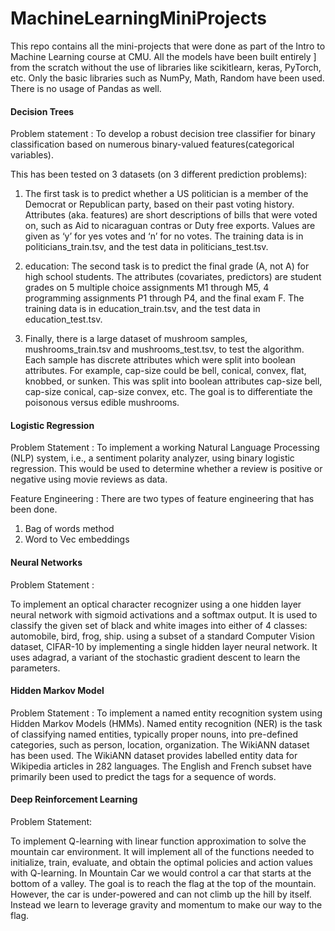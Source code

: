 # MachineLearningMiniProjects

This repo contains all the mini-projects that were done as part of the 
Intro to Machine Learning course at CMU. All the models have been built entirely ]
from the scratch without the use of libraries like scikitlearn, keras, PyTorch, etc. 
Only the basic libraries such as NumPy, Math, Random have been used. 
There is no usage of Pandas as well. 

#### Decision Trees 

Problem statement : 
To develop a robust decision tree classifier for binary classification based on numerous binary-valued features(categorical variables).

This has been tested on 3 datasets (on 3 different prediction problems):

1. The first task is to predict whether a US politician is a member of the Democrat or Republican
party, based on their past voting history. Attributes (aka. features) are short descriptions of bills
that were voted on, such as Aid to nicaraguan contras or Duty free exports. Values are given as ‘y’
for yes votes and ‘n’ for no votes. The training data is in politicians_train.tsv, and the test
data in politicians_test.tsv.

2. education: The second task is to predict the final grade (A, not A) for high school students. The
attributes (covariates, predictors) are student grades on 5 multiple choice assignments M1 through
M5, 4 programming assignments P1 through P4, and the final exam F. The training data is in
education_train.tsv, and the test data in education_test.tsv. 

3. Finally, there is a large dataset of mushroom samples, mushrooms_train.tsv
and mushrooms_test.tsv,  to test the algorithm. Each sample has discrete
attributes which were split into boolean attributes. For example, cap-size could be bell, conical,
convex, flat, knobbed, or sunken. This was split into boolean attributes cap-size bell, cap-size conical,
cap-size convex, etc. The goal is to differentiate the poisonous versus edible mushrooms.

#### Logistic Regression 

Problem Statement :
To implement a working Natural Language Processing (NLP) system, i.e.,
a sentiment polarity analyzer, using binary logistic regression. This would be used to determine
whether a review is positive or negative using movie reviews as data.

Feature Engineering : 
There are two types of feature engineering that has been done. 
1. Bag of words method
2. Word to Vec embeddings 

#### Neural Networks 
Problem Statement :

To implement an optical character recognizer using a one hidden layer neural network with sigmoid activations and a softmax output. 
It is used to classify the given set of black and white images into either of 4 classes: automobile, bird, frog, ship.
using a subset of a standard Computer Vision dataset, CIFAR-10 by implementing a single hidden layer neural network. 
It uses adagrad, a variant of the stochastic gradient descent to learn the parameters. 

#### Hidden Markov Model 

Problem Statement : 
To implement a named entity recognition system using Hidden Markov
Models (HMMs). Named entity recognition (NER) is the task of classifying named entities, typically proper
nouns, into pre-defined categories, such as person, location, organization. The WikiANN dataset has been used. 
The WikiANN dataset provides labelled entity data for Wikipedia articles in 282 languages. 
The English and French subset have primarily been used to predict the tags for a sequence of words. 


#### Deep Reinforcement Learning

Problem Statement: 

To implement Q-learning with linear function approximation to solve the
mountain car environment. It will implement all of the functions needed to initialize, train, evaluate,
and obtain the optimal policies and action values with Q-learning. In Mountain
Car we would control a car that starts at the bottom of a valley. The goal is to reach the flag at the top of the mountain.
However, the car is under-powered and can not climb up the hill by itself. Instead we
learn to leverage gravity and momentum to make our way to the flag. 
